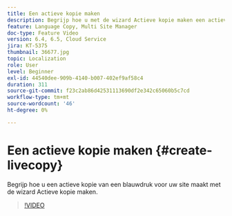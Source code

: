 ```yaml
---
title: Een actieve kopie maken
description: Begrijp hoe u met de wizard Actieve kopie maken een actieve kopie voor uw site maakt op basis van een blauwdruk.
feature: Language Copy, Multi Site Manager
doc-type: Feature Video
version: 6.4, 6.5, Cloud Service
jira: KT-5375
thumbnail: 36677.jpg
topic: Localization
role: User
level: Beginner
exl-id: 44540dee-909b-4140-b007-402ef9af58c4
duration: 311
source-git-commit: f23c2ab86d42531113690df2e342c65060b5c7cd
workflow-type: tm+mt
source-wordcount: '46'
ht-degree: 0%

---
```


# Een actieve kopie maken {#create-livecopy}

Begrijp hoe u een actieve kopie van een blauwdruk voor uw site maakt met de wizard Actieve kopie maken.

>[!VIDEO](https://video.tv.adobe.com/v/36677?quality=12&learn=on)
